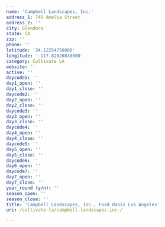 ```yaml
---
name: 'Campbell Landscapes, Inc.'
address_1: 740 Amelia Street
address_2: ''
city: Glendora
state: CA
zip: ''
phone: ''
latitude: '34.12254756000'
longitude: '-117.82020838000'
category: Cultivate LA
website: ''
active: ''
daycode1: ''
day1_open: ''
day1_close: ''
daycode2: ''
day2_open: ''
day2_close: ''
daycode3: ''
day3_open: ''
day3_close: ''
daycode4: ''
day4_open: ''
day4_close: ''
daycode5: ''
day5_open: ''
day5_close: ''
daycode6: ''
day6_open: ''
daycode7: ''
day7_open: ''
day7_close: ''
year_round (y/n): ''
season_open: ''
season_close: ''
title: 'Campbell Landscapes, Inc., Food Oasis Los Angeles'
uri: /cultivate-la/campbell-landscapes-inc-/

---
```

